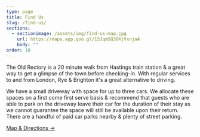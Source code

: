 ```yaml
---
type: page
title: Find Us
slug: /find-us/
sections:
  - sectionimage: /assets/img/find-us-map.jpg
    url: https://maps.app.goo.gl/15JqmSQ38KjVxnjaA
    body: ""
order: 10
---
```

The Old Rectory is a 20 minute walk from Hastings train station & a great way to get a glimpse of the town before checking-in. With regular services to and from London, Rye & Brighton it's a great alternative to driving. 

We have a small driveway with space for up to three cars. We allocate these spaces on a first come first serve basis & recommend that guests who are able to park on the driveway leave their car for the duration of their stay as we cannot guarantee the space will still be available upon their return. There are a handful of paid car parks nearby & plenty of street parking.

[Map & Directions →](https://maps.app.goo.gl/15JqmSQ38KjVxnjaA)
